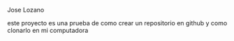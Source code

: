 Jose Lozano

este proyecto es una prueba de como crear un repositorio en github y como clonarlo en mi computadora 